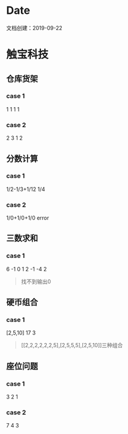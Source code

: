 # Date
文档创建：2019-09-22
# 触宝科技
## 仓库货架
### case 1
1 1 1
1

### case 2
2 3 1
2

## 分数计算
### case 1
1/2-1/3+1/12
1/4

### case 2
1/0+1/0+1/0
error

## 三数求和
### case 1
6
-1 0 1 2 -1 -4
2
> 找不到输出0

## 硬币组合
### case 1
[2,5,10] 17
3
> [[2,2,2,2,2,2,5],[2,5,5,5],[2,5,10]]三种组合

## 座位问题
### case 1
3
2 1

### case 2
7
4 3
